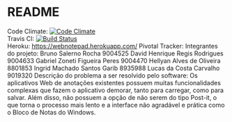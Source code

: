 # README
Code Climate: [![Code Climate](https://codeclimate.com/github/carvalho23lucas/ProjetoESI/badges/gpa.svg)](https://codeclimate.com/github/carvalho23lucas/ProjetoESI)  
Travis CI: [![Build Status](https://travis-ci.org/carvalho23lucas/ProjetoESI.svg?branch=master)](https://travis-ci.org/carvalho23lucas/ProjetoESI)  
Heroku: https://webnotepad.herokuapp.com/
Pivotal Tracker: 
Integrantes do projeto: 
Bruno Salerno Rocha 9004525
David Henrique Regis Rodrigues 9004633
Gabriel Zoneti Figueira Peres 9004470
Hellyan Alves de Oliveira 8801853
Ingrid Machado Santos Garib 8935988
Lucas da Costa Carvalho 9019320
Descrição do problema a ser resolvido pelo software: 
Os aplicativos Web de anotações existentes possuem muitas funcionalidades complexas que fazem o aplicativo demorar, tanto para carregar, como para salvar.
Além disso, não possuem a opção de não serem do tipo Post-it, o que torna o processo mais lento e a interface não agradável e prática como o Bloco de Notas do Windows.